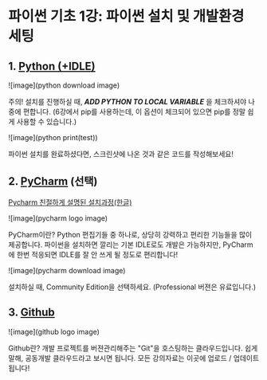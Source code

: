 # 파이썬 기초 1강: 파이썬 설치 및 개발환경 세팅

## 1. [Python (+IDLE)](https://www.python.org/)
![image](python download image)

주의! 설치를 진행하실 때, _**ADD PYTHON TO LOCAL VARIABLE**_ 을 체크하셔야 나중에 편합니다. 
(6강에서 pip를 사용하는데, 이 옵션이 체크되어 있으면 pip를 정말 쉽게 사용할 수 있습니다.)

![image](python print(test))

파이썬 설치를 완료하셨다면, 스크린샷에 나온 것과 같은 코드를 작성해보세요!

## 2. [PyCharm](https://www.jetbrains.com/pycharm/) (선택)
[Pycharm 친절하게 설명된 설치과정(한글)](http://securityspecialist.tistory.com/58)

![image](pycharm logo image)

PyCharm이란? Python 편집기들 중 하나로, 상당히 강력하고 편리한 기능들을 많이 제공합니다. 
파이썬을 설치하면 깔리는 기본 IDLE로도 개발은 가능하지만, 
PyCharm에 한번 적응되면 IDLE를 잘 안 쓰게 될 정도로 편리합니다!

![image](pycharm download image)

설치하실 때, Community Edition을 선택하세요. (Professional 버젼은 유료입니다.)

## 3. [Github](https://github.com/)
![image](github logo image)

Github란? 개발 프로젝트를 버젼관리해주는 "Git"을 호스팅하는 클라우드입니다. 
쉽게 말해, 공동개발 클라우드라고 보시면 됩니다. 모든 강의자료는 이곳에 업로드 / 업데이트됩니다!

